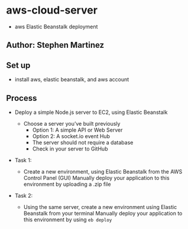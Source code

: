 # aws-cloud-server

* aws Elastic Beanstalk deployment

## Author: Stephen Martinez

## Set up

* install aws, elastic beanstalk, and aws account

## Process

* Deploy a simple Node.js server to EC2, using Elastic Beanstalk

  * Choose a server you’ve built previously
    * Option 1: A simple API or Web Server
    * Option 2: A socket.io event Hub
    * The server should not require a database
    * Check in your server to GitHub
* Task 1:

  * Create a new environment, using Elastic Beanstalk from the AWS Control Panel (GUI)
Manually deploy your application to this environment by uploading a .zip file

* Task 2:

  * Using the same server, create a new environment using Elastic Beanstalk from your terminal
Manually deploy your application to this environment by using `eb deploy`
